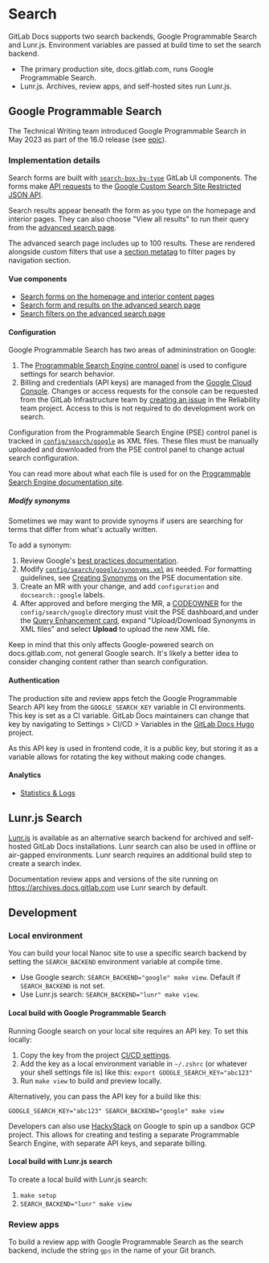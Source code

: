 # Search

GitLab Docs supports two search backends, Google Programmable Search and Lunr.js. Environment variables are passed at
build time to set the search backend.

- The primary production site, docs.gitlab.com, runs Google Programmable Search.
- Lunr.js. Archives, review apps, and self-hosted sites run Lunr.js.

## Google Programmable Search

The Technical Writing team introduced Google Programmable Search in May 2023 as part of the 16.0 release (see [epic](https://gitlab.com/groups/gitlab-org/-/epics/9420)).

### Implementation details

Search forms are built with [`search-box-by-type`](https://gitlab-org.gitlab.io/gitlab-ui/?path=/docs/base-search-box-by-type--docs)
GitLab UI components.
The forms make [API requests](../themes/gitlab-docs/src/services/google_search_api.js) to the
[Google Custom Search Site Restricted JSON API](https://developers.google.com/custom-search/v1/site_restricted_api).

Search results appear beneath the form as you type on the homepage and interior pages.
They can also choose "View all results" to run their query from the [advanced search page](https://docs.gitlab.com/search).

The advanced search page includes up to 100 results.
These are rendered alongside custom filters that use a [section metatag](../themes/gitlab-docs/layouts/partials/head.html)
to filter pages by navigation section.

#### Vue components

- [Search forms on the homepage and interior content pages](../themes/gitlab-docs/src/components/search/google_search_form.vue)
- [Search form and results on the advanced search page](../themes/gitlab-docs/src/components/search/google_results.vue)
- [Search filters on the advanced search page](../themes/gitlab-docs/src/components/search/search_filters.vue)

#### Configuration

Google Programmable Search has two areas of admininstration on Google:

1. The [Programmable Search Engine control panel](https://programmablesearchengine.google.com/controlpanel/overview?cx=97494f9fe316a426d)
is used to configure settings for search behavior.
1. Billing and credentials (API keys) are managed from the [Google Cloud Console](https://console.cloud.google.com).
Changes or access requests for the console can be requested from the GitLab Infrastructure team by
[creating an issue](https://gitlab.com/gitlab-com/gl-infra/reliability/-/issues) in the Reliability team project.
Access to this is not required to do development work on search.

Configuration from the Programmable Search Engine (PSE) control panel is tracked in [`config/search/google`](../config/search/google/)
as XML files.
These files must be manually uploaded and downloaded from the PSE control panel to change actual search configuration.

You can read more about what each file is used for on the [Programmable Search Engine documentation site](https://developers.google.com/custom-search/docs/basics).

##### Modify synonyms

Sometimes we may want to provide synoyms if users are searching for terms that differ from what's actually written.

To add a synonym:

1. Review Google's [best practices documentation](https://developers.google.com/custom-search/docs/queries#expanding-search-queries-with-synonyms).
1. Modify [`config/search/google/synonyms.xml`](/config/search/google/synonyms.xml) as needed. For formatting guidelines,
see [Creating Synonyms](https://developers.google.com/custom-search/docs/queries#creating-synonyms)
on the PSE documentation site.
1. Create an MR with your change, and add `configuration` and `docsearch::google` labels.
1. After approved and before merging the MR, a [CODEOWNER](../CODEOWNERS) for the `config/search/google` directory
must visit the PSE dashboard,and under the [Query Enhancement card](https://programmablesearchengine.google.com/controlpanel/searchfeatures?cx=97494f9fe316a426d#query-enhancement-card),
expand "Upload/Download Synonyms in XML files" and select **Upload** to upload the new XML file.

Keep in mind that this only affects Google-powered search on docs.gitlab.com, not general Google search.
It's likely a better idea to consider changing content rather than search configuration.

#### Authentication

The production site and review apps fetch the Google Programmable Search API key from the `GOOGLE_SEARCH_KEY` variable
in CI environments.
This key is set as a CI variable. GitLab Docs maintainers can change that key by navigating to Settings > CI/CD  > Variables
in the [GitLab Docs Hugo](https://gitlab.com/gitlab-org/technical-writing-group/gitlab-docs-hugo) project.

As this API key is used in frontend code, it is a public key, but storing it as a variable allows for rotating the key
without making code changes.

#### Analytics

- [Statistics & Logs](https://programmablesearchengine.google.com/cse/statistics/stats?cx=97494f9fe316a426d)

## Lunr.js Search

[Lunr.js](https://lunrjs.com/) is available as an alternative search backend for archived and self-hosted GitLab Docs installations.
Lunr search can also be used in offline or air-gapped environments.
Lunr search requires an additional build step to create a search index.

Documentation review apps and versions of the site running on <https://archives.docs.gitlab.com> use Lunr search by default.

## Development

### Local environment

You can build your local Nanoc site to use a specific search backend
by setting the `SEARCH_BACKEND` environment variable at compile time.

- Use Google search: `SEARCH_BACKEND="google" make view`. Default if `SEARCH_BACKEND` is not set.
- Use Lunr.js search: `SEARCH_BACKEND="lunr" make view`.

#### Local build with Google Programmable Search

Running Google search on your local site requires an API key. To set this locally:

1. Copy the key from the project [CI/CD settings](https://gitlab.com/gitlab-org/technical-writing-group/gitlab-docs-hugo/-/settings/ci_cd).
1. Add the key as a local environment variable in `~/.zshrc` (or whatever your shell settings file is) like this:
`export GOOGLE_SEARCH_KEY="abc123"`
1. Run  `make view` to build and preview locally.

Alternatively, you can pass the API key for a build like this:

```shell
GOOGLE_SEARCH_KEY="abc123" SEARCH_BACKEND="google" make view
```

Developers can also use [HackyStack](https://about.gitlab.com/handbook/infrastructure-standards/realms/sandbox/)
on Google to spin up a sandbox GCP project.
This allows for creating and testing a separate Programmable Search Engine, with separate API keys, and separate billing.

#### Local build with Lunr.js search

To create a local build with Lunr.js search:

1. `make setup`
1. `SEARCH_BACKEND="lunr" make view`

### Review apps

To build a review app with Google Programmable Search as the search backend,
include the string `gps` in the name of your Git branch.
